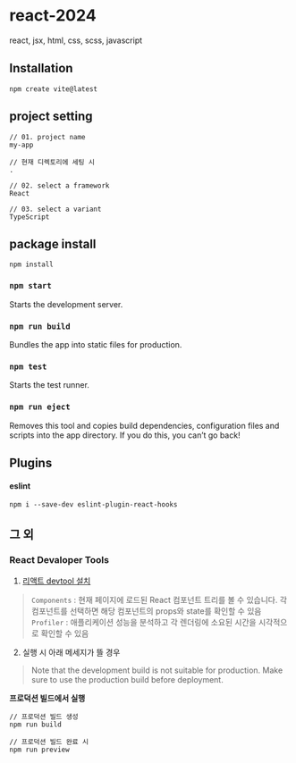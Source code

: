 # react-2024
react, jsx, html, css, scss, javascript

## Installation
```
npm create vite@latest
```

## project setting
```
// 01. project name
my-app

// 현재 디렉토리에 세팅 시
.

// 02. select a framework
React

// 03. select a variant
TypeScript 
```

## package install
```
npm install
```

### `npm start`
Starts the development server.

### `npm run build`
Bundles the app into static files for production.

### `npm test`
Starts the test runner.

### `npm run eject`
Removes this tool and copies build dependencies, configuration files
and scripts into the app directory. If you do this, you can’t go back!

## Plugins

#### eslint
```
npm i --save-dev eslint-plugin-react-hooks
```

## 그 외

### React Devaloper Tools

01. [리액트 devtool 설치](https://chromewebstore.google.com/detail/react-developer-tools/fmkadmapgofadopljbjfkapdkoienihi)
> `Components` : 현재 페이지에 로드된 React 컴포넌트 트리를 볼 수 있습니다. 각 컴포넌트를 선택하면 해당 컴포넌트의 props와 state를 확인할 수 있음
> <br>`Profiler` : 애플리케이션 성능을 분석하고 각 렌더링에 소요된 시간을 시각적으로 확인할 수 있음

02. 실행 시 아래 메세지가 뜰 경우
> Note that the development build is not suitable for production. Make sure to use the production build before deployment.

**프로덕션 빌드에서 실행**
```
// 프로덕션 빌드 생성
npm run build

// 프로덕션 빌드 완료 시
npm run preview
```

